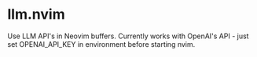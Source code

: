 # llm.nvim

Use LLM API's in Neovim buffers. Currently works with OpenAI's API - just set OPENAI_API_KEY in environment before starting nvim.

